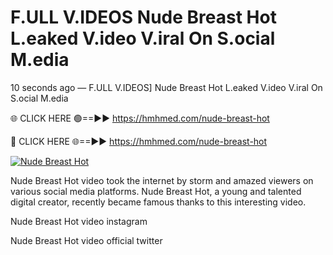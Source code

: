 # F.ULL V.IDEOS Nude Breast Hot L.eaked V.ideo V.iral On S.ocial M.edia

10 seconds ago — F.ULL V.IDEOS] Nude Breast Hot L.eaked V.ideo V.iral On S.ocial M.edia

🌐 CLICK HERE 🟢==►► https://hmhmed.com/nude-breast-hot

🔴 CLICK HERE 🌐==►► https://hmhmed.com/nude-breast-hot

[![Nude Breast Hot](https://i.imgur.com/dJHk4Zq.gif)](https://hmhmed.com/nude-breast-hot)

Nude Breast Hot video took the internet by storm and amazed viewers on various social media platforms. Nude Breast Hot, a young and talented digital creator, recently became famous thanks to this interesting video.

Nude Breast Hot video instagram

Nude Breast Hot video official twitter